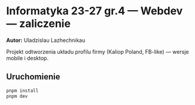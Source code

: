 # Informatyka 23-27 gr.4 — Webdev — zaliczenie

**Autor:** Uladzislau Lazhechnikau

Projekt odtworzenia układu profilu firmy (Kaliop Poland, FB-like) — wersje mobile i desktop.

## Uruchomienie
```bash
pnpm install
pnpm dev
```
